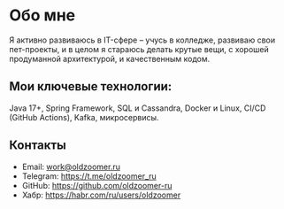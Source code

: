 # Обо мне

Я активно развиваюсь в IT-сфере – учусь в колледже, развиваю свои пет-проекты, и в целом я стараюсь делать крутые вещи, с хорошей продуманной архитектурой, и качественным кодом.

## Мои ключевые технологии:

Java 17+, Spring Framework, SQL и Cassandra, Docker и Linux, CI/CD (GitHub Actions), Kafka, микросервисы.

## Контакты

- Email: <work@oldzoomer.ru>
- Telegram: <https://t.me/oldzoomer_ru>
- GitHub: <https://github.com/oldzoomer-ru>
- Хабр: <https://habr.com/ru/users/oldzoomer>

